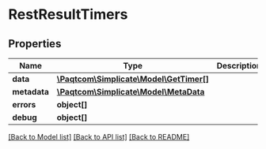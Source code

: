 # RestResultTimers

## Properties

 Name         | Type                                                | Description | Notes      
--------------|-----------------------------------------------------|-------------|------------
 **data**     | [**\Paqtcom\Simplicate\Model\GetTimer[]**](GetTimer.md) |             | [optional] 
 **metadata** | [**\Paqtcom\Simplicate\Model\MetaData**](MetaData.md)   |             | [optional] 
 **errors**   | **object[]**                                        |             | [optional] 
 **debug**    | **object[]**                                        |             | [optional] 

[[Back to Model list]](../README.md#documentation-for-models) [[Back to API list]](../README.md#documentation-for-api-endpoints) [[Back to README]](../README.md)



